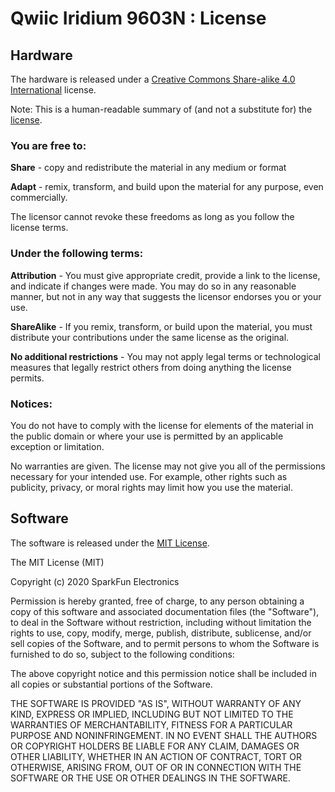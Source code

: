 # Qwiic Iridium 9603N : License

## Hardware

The hardware is released under a [Creative Commons Share-alike 4.0 International](http://creativecommons.org/licenses/by-sa/4.0/) license.

Note: This is a human-readable summary of (and not a substitute for) the [license](http://creativecommons.org/licenses/by-sa/4.0/legalcode).

### You are free to:

**Share** - copy and redistribute the material in any medium or format

**Adapt** - remix, transform, and build upon the material for any purpose, even commercially.

The licensor cannot revoke these freedoms as long as you follow the license terms.

### Under the following terms:

**Attribution** - You must give appropriate credit, provide a link to the license, and indicate if changes were made. You may do so in any reasonable manner, but not in any way that suggests the licensor endorses you or your use.

**ShareAlike** - If you remix, transform, or build upon the material, you must distribute your contributions under the same license as the original.

**No additional restrictions** - You may not apply legal terms or technological measures that legally restrict others from doing anything the license permits.

### Notices:

You do not have to comply with the license for elements of the material in the public domain or where your use is permitted by an applicable exception or limitation.

No warranties are given. The license may not give you all of the permissions necessary for your intended use. For example, other rights such as publicity, privacy, or moral rights may limit how you use the material.

## Software

The software is released under the [MIT License](http://opensource.org/licenses/MIT).

The MIT License (MIT)

Copyright (c) 2020 SparkFun Electronics

Permission is hereby granted, free of charge, to any person obtaining a copy of this software and associated documentation files (the "Software"), to deal in the Software without restriction, including without limitation the rights to use, copy, modify, merge, publish, distribute, sublicense, and/or sell copies of the Software, and to permit persons to whom the Software is furnished to do so, subject to the following conditions:

The above copyright notice and this permission notice shall be included in all copies or substantial portions of the Software.

THE SOFTWARE IS PROVIDED "AS IS", WITHOUT WARRANTY OF ANY KIND, EXPRESS OR IMPLIED, INCLUDING BUT NOT LIMITED TO THE WARRANTIES OF MERCHANTABILITY, FITNESS FOR A PARTICULAR PURPOSE AND NONINFRINGEMENT. IN NO EVENT SHALL THE AUTHORS OR COPYRIGHT HOLDERS BE LIABLE FOR ANY CLAIM, DAMAGES OR OTHER LIABILITY, WHETHER IN AN ACTION OF CONTRACT, TORT OR OTHERWISE, ARISING FROM, OUT OF OR IN CONNECTION WITH THE SOFTWARE OR THE USE OR OTHER DEALINGS IN THE SOFTWARE.
